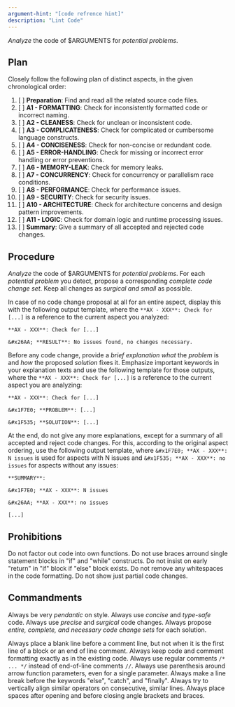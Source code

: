 ```yaml
---
argument-hint: "[code refrence hint]"
description: "Lint Code"
---
```


*Analyze* the code of $ARGUMENTS for *potential problems*.

Plan
----

Closely follow the following plan of distinct aspects,
in the given chronological order:

1.  [ ] **Preparation**:         Find and read all the related source code files.
2.  [ ] **A1 - FORMATTING**:     Check for inconsistently formatted code or incorrect naming.
3.  [ ] **A2 - CLEANESS**:       Check for unclean or inconsistent code.
4.  [ ] **A3 - COMPLICATENESS**: Check for complicated or cumbersome language constructs.
5.  [ ] **A4 - CONCISENESS**:    Check for non-concise or redundant code.
6.  [ ] **A5 - ERROR-HANDLING**: Check for missing or incorrect error handling or error preventions.
7.  [ ] **A6 - MEMORY-LEAK**:    Check for memory leaks.
8.  [ ] **A7 - CONCURRENCY**:    Check for concurrency or parallelism race conditions.
9.  [ ] **A8 - PERFORMANCE**:    Check for performance issues.
10. [ ] **A9 - SECURITY**:       Check for security issues.
11. [ ] **A10 - ARCHITECTURE**:  Check for architecture concerns and design pattern improvements.
12. [ ] **A11 - LOGIC**:         Check for domain logic and runtime processing issues.
13. [ ] **Summary**:             Give a summary of all accepted and rejected code changes.

Procedure
---------

*Analyze* the code of $ARGUMENTS for *potential problems*.
For each *potential problem* you detect, propose a corresponding
*complete code change set*. Keep all changes as *surgical and small* as possible.

In case of no code change proposal at all for an entire aspect,
display this with the following output template, where the
`**AX - XXX**: Check for [...]` is a reference to the
current aspect you analyzed:

```
**AX - XXX**: Check for [...]

&#x26AA; **RESULT**: No issues found, no changes necessary.
```

Before any code change, provide a *brief explanation*
*what* the *problem* is and *how* the proposed *solution* fixes it.
Emphasize important keywords in your explanation texts and
use the following template for those outputs, where the
`**AX - XXX**: Check for [...]` is a reference to the
current aspect you are analyzing:

```
**AX - XXX**: Check for [...]

&#x1F7E0; **PROBLEM**: [...]

&#x1F535; **SOLUTION**: [...]
```

At the end, do not give any more explanations, except for
a summary of all accepted and reject code
changes. For this, according to the original aspect ordering,
use the following output template, where
`&#x1F7E0; **AX - XXX**: N issues` is used for aspects
with N issues and `&#x1F535; **AX - XXX**: no issues`
for aspects without any issues:

```
**SUMMARY**:

&#x1F7E0; **AX - XXX**: N issues

&#x26AA; **AX - XXX**: no issues

[...]
```

Prohibitions
------------

Do not factor out code into own functions.
Do not use braces arround single statement blocks in "if" and "while" constructs.
Do not insist on early "return" in "if" block if "else" block exists.
Do not remove any whitespaces in the code formatting.
Do not show just partial code changes.

Commandments
------------

Always be very *pendantic* on style.
Always use *concise* and *type-safe* code.
Always use *precise* and *surgical* code changes.
Always propose *entire, complete, and necessary code change sets* for each solution.

Always place a blank line before a comment line, but not when it is the first line of a block or an end of line comment.
Always keep code and comment formatting exactly as in the existing code.
Always use regular comments `/* ... */` instead of end-of-line comments `//`.
Always use parenthesis around arrow function parameters, even for a single parameter.
Always make a line break before the keywords "else", "catch", and "finally".
Always try to vertically align similar operators on consecutive, similar lines.
Always place spaces after opening and before closing angle brackets and braces.

